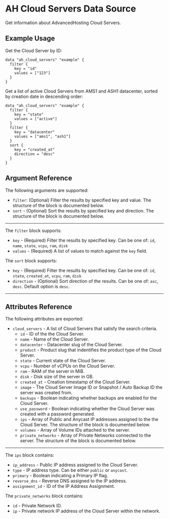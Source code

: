 
# AH Cloud Servers Data Source

Get information about AdvancedHosting Cloud Servers.

## Example Usage

Get the Cloud Server by ID:

```hcl
data "ah_cloud_servers" "example" {
  filter {
    key = "id"
    values = ["123"]
  }
}
```

Get a list of active Cloud Servers from AMS1 and ASH1 datacenter, sorted by creation date in descending order:

```hcl
data "ah_cloud_servers" "example" {
  filter {
    key = "state"
    values = ["active"]
  }
  filter {
    key = "datacenter"
    values = ["ams1", "ash1"]
  }
  sort {
    key = "created_at"
    direction = "desc"
  }
}
```

## Argument Reference

The following arguments are supported:

* `filter`: (Optional) Filter the results by specified key and value. The structure of the block is documented below.
* `sort` - (Optional) Sort the results by specified key and direction. The structure of the block is documented below.

---

The `filter` block supports:
* `key` - (Required) Filter the results by specified key. Can be one of: `id`, `name`, `state`,  `vcpu`, `ram`, `disk`
* `values` - (Required) A list of values to match against the `key` field.

The `sort` block supports:
* `key` - (Required) Filter the results by specified key. Can be one of: `id`, `state`, `created_at`, `vcpu`, `ram`, `disk`
* `direction` - (Optional) Sort direction of the results. Can be one of: `asc`, `desc`. Default option is `desc`.

---

## Attributes Reference

The following attributes are exported:

* `cloud_servers` - A list of Cloud Servers that satisfy the search criteria.
  * `id` -  ID of the the Cloud Server.
  * `name` - Name of the Cloud Server.
  * `datacenter` - Datacenter slug of the Cloud Server.
  * `product` - Product slug that indentifies the product type of the Cloud Server.
  * `state` - Current state of the Cloud Server.
  * `vcpu` - Number of vCPUs on the Cloud Server.
  * `ram` - RAM of the server in MiB.
  * `disk` - Disk size of the server in GB.
  * `created_at` - Creation timestamp of the Cloud Server.
  * `image` - The Cloud Server Image ID or Snapshot / Auto Backup ID the server was created from.
  * `backups` - Boolean indicating whether backups are enabled for the Cloud Server.
  * `use_password` - Boolean indicating whether the Cloud Server was created with a password generated.
  * `ips` - Array of Public and Anycast IP addresses assigned to the the Cloud Server. The structure of the block is documented below.
  * `volumes` - Array of Volume IDs attached to the server.
  * `private_networks` - Array of Private Networks connected to the server. The structure of the block is documented below.
  
---

The `ips` block contains:
* `ip_address` - Public IP address assigned to the Cloud Server.
* `type` - IP address type. Can be either `public` or `anycast`.
* `primary` - Boolean indicating a Primary IP flag.
* `reverse_dns` - Reverse DNS assigned to the IP address.
* `assignment_id` - ID of the IP Address Assignment.

The `private_networks` block contains:

* `id` - Private Network ID.
* `ip` - Private network IP address of the Cloud Server within the network.

